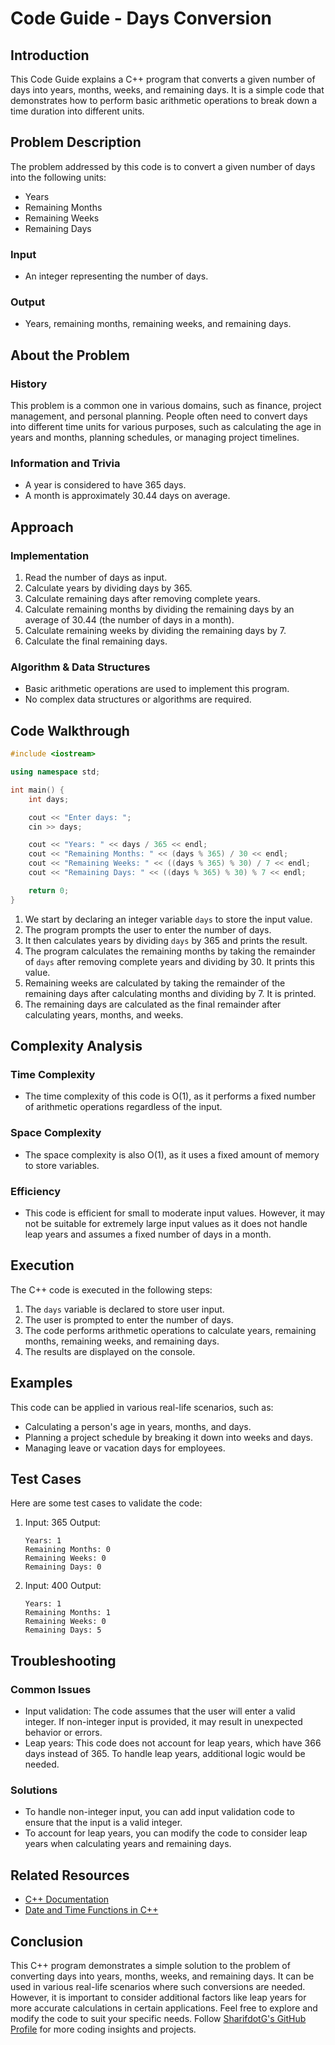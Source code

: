 # Code Guide - Days Conversion

## Introduction
This Code Guide explains a C++ program that converts a given number of days into years, months, weeks, and remaining days. It is a simple code that demonstrates how to perform basic arithmetic operations to break down a time duration into different units.

## Problem Description
The problem addressed by this code is to convert a given number of days into the following units:
- Years
- Remaining Months
- Remaining Weeks
- Remaining Days

### Input
- An integer representing the number of days.

### Output
- Years, remaining months, remaining weeks, and remaining days.

## About the Problem
### History
This problem is a common one in various domains, such as finance, project management, and personal planning. People often need to convert days into different time units for various purposes, such as calculating the age in years and months, planning schedules, or managing project timelines.

### Information and Trivia
- A year is considered to have 365 days.
- A month is approximately 30.44 days on average.

## Approach
### Implementation
1. Read the number of days as input.
2. Calculate years by dividing days by 365.
3. Calculate remaining days after removing complete years.
4. Calculate remaining months by dividing the remaining days by an average of 30.44 (the number of days in a month).
5. Calculate remaining weeks by dividing the remaining days by 7.
6. Calculate the final remaining days.

### Algorithm & Data Structures
- Basic arithmetic operations are used to implement this program.
- No complex data structures or algorithms are required.

## Code Walkthrough
```cpp
#include <iostream>

using namespace std;

int main() {
    int days;

    cout << "Enter days: ";
    cin >> days;

    cout << "Years: " << days / 365 << endl;
    cout << "Remaining Months: " << (days % 365) / 30 << endl;
    cout << "Remaining Weeks: " << ((days % 365) % 30) / 7 << endl;
    cout << "Remaining Days: " << ((days % 365) % 30) % 7 << endl;

    return 0;
}
```
1. We start by declaring an integer variable `days` to store the input value.
2. The program prompts the user to enter the number of days.
3. It then calculates years by dividing `days` by 365 and prints the result.
4. The program calculates the remaining months by taking the remainder of `days` after removing complete years and dividing by 30. It prints this value.
5. Remaining weeks are calculated by taking the remainder of the remaining days after calculating months and dividing by 7. It is printed.
6. The remaining days are calculated as the final remainder after calculating years, months, and weeks.

## Complexity Analysis
### Time Complexity
- The time complexity of this code is O(1), as it performs a fixed number of arithmetic operations regardless of the input.

### Space Complexity
- The space complexity is also O(1), as it uses a fixed amount of memory to store variables.

### Efficiency
- This code is efficient for small to moderate input values. However, it may not be suitable for extremely large input values as it does not handle leap years and assumes a fixed number of days in a month.

## Execution
The C++ code is executed in the following steps:
1. The `days` variable is declared to store user input.
2. The user is prompted to enter the number of days.
3. The code performs arithmetic operations to calculate years, remaining months, remaining weeks, and remaining days.
4. The results are displayed on the console.

## Examples
This code can be applied in various real-life scenarios, such as:
- Calculating a person's age in years, months, and days.
- Planning a project schedule by breaking it down into weeks and days.
- Managing leave or vacation days for employees.

## Test Cases
Here are some test cases to validate the code:
1. Input: 365
   Output:
   ```
   Years: 1
   Remaining Months: 0
   Remaining Weeks: 0
   Remaining Days: 0
   ```
2. Input: 400
   Output:
   ```
   Years: 1
   Remaining Months: 1
   Remaining Weeks: 0
   Remaining Days: 5
   ```

## Troubleshooting
### Common Issues
- Input validation: The code assumes that the user will enter a valid integer. If non-integer input is provided, it may result in unexpected behavior or errors.
- Leap years: This code does not account for leap years, which have 366 days instead of 365. To handle leap years, additional logic would be needed.

### Solutions
- To handle non-integer input, you can add input validation code to ensure that the input is a valid integer.
- To account for leap years, you can modify the code to consider leap years when calculating years and remaining days.

## Related Resources
- [C++ Documentation](https://en.cppreference.com/w/)
- [Date and Time Functions in C++](https://www.cplusplus.com/reference/ctime/)

## Conclusion
This C++ program demonstrates a simple solution to the problem of converting days into years, months, weeks, and remaining days. It can be used in various real-life scenarios where such conversions are needed. However, it is important to consider additional factors like leap years for more accurate calculations in certain applications. Feel free to explore and modify the code to suit your specific needs. Follow [SharifdotG's GitHub Profile](https://github.com/SharifdotG) for more coding insights and projects.